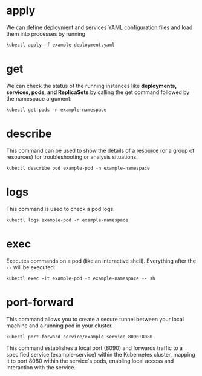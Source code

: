 # apply

We can define deployment and services YAML configuration files and load them into processes by running

```shell
kubectl apply -f example-deployment.yaml
```

# get

We can check the status of the running instances like **deployments, services, pods, and ReplicaSets** by calling the get command followed by the namespace argument:

```shell
kubectl get pods -n example-namespace
```

# describe

This command can be used to show the details of a resource (or a group of resources) for troubleshooting or analysis situations.

```shell
kubectl describe pod example-pod -n example-namespace
```

# logs

This command is used to check a pod logs.

```shell
kubectl logs example-pod -n example-namespace
```

# exec

Executes commands on a pod (like an interactive shell). Everything after the `--` will be executed:

```shell
kubectl exec -it example-pod -n example-namespace -- sh
```

# port-forward

This command allows you to create a secure tunnel between your local machine and a running pod in your cluster.

```shell
kubectl port-forward service/example-service 8090:8080
```

This command establishes a local port (8090) and forwards traffic to a specified service (example-service) within the Kubernetes cluster, mapping it to port 8080 within the service's pods, enabling local access and interaction with the service.

